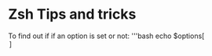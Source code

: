 # Zsh Tips and tricks

To find out if if an option is set or not:
'''bash
    echo $options[<option name>]
```


